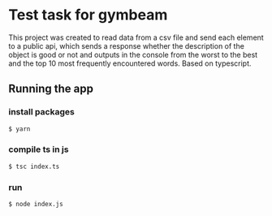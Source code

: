 # Test task for gymbeam
 
This project was created to read data from a csv file and send each element
to a public api, which sends a response whether the description of
the object is good or not and outputs in the console from the worst
to the best and the top 10 most frequently encountered words.
Based on typescript.


## Running the app


### install packages
```bash
$ yarn
```
### compile ts in js
```bash
$ tsc index.ts
```
### run
```bash
$ node index.js
```
